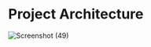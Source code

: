 # Project Architecture

![Screenshot (49)](https://github.com/adunajiye/Kafka_Voting_System/assets/80220180/19859ab4-fad1-4c30-bb0c-4ba5a21a3375)
